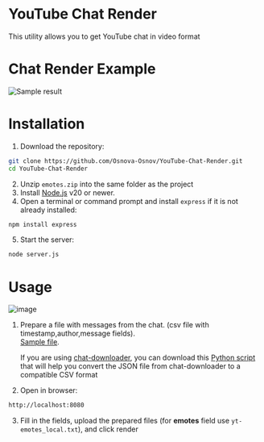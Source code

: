 # YouTube Chat Render
This utility allows you to get YouTube chat in video format

# Chat Render Example
![Sample result](https://github.com/Osnova-Osnov/YouTube-Chat-Render/blob/master/example/result.gif)

# Installation
1. Download the repository:
```bash
git clone https://github.com/Osnova-Osnov/YouTube-Chat-Render.git
cd YouTube-Chat-Render
```
2. Unzip `emotes.zip` into the same folder as the project
3. Install [Node.js](https://nodejs.org/) v20 or newer.
4. Open a terminal or command prompt and install `express` if it is not already installed:
```bash
npm install express
```
5. Start the server:
```bash
node server.js
```

# Usage

![image](https://github.com/user-attachments/assets/f35f91a2-1efb-42f6-b143-130968618d3b)

1. Prepare a file with messages from the chat. (csv file with timestamp,author,message fields).<br>
   [Sample file](https://github.com/Osnova-Osnov/YouTube-Chat-Render/blob/master/example/yt-messages.csv).<br>
   
   If you are using [chat-downloader](https://github.com/xenova/chat-downloader), you can download this [Python script](https://github.com/Osnova-Osnov/youtube_chat_to_csv/blob/main/youtube_chat_to_csv.py) that will help you convert the JSON file from chat-downloader to a compatible CSV format
   
3. Open in browser:
```bash
http://localhost:8080
```
3. Fill in the fields, upload the prepared files (for **emotes** field use `yt-emotes_local.txt`), and click render

